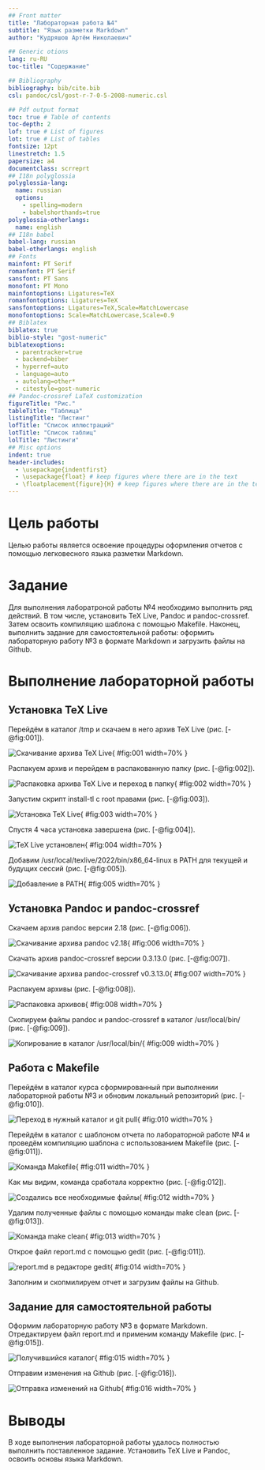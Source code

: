 ```yaml
---
## Front matter
title: "Лабораторная работа №4"
subtitle: "Язык разметки Markdown"
author: "Кудряшов Артём Николаевич"

## Generic otions
lang: ru-RU
toc-title: "Содержание"

## Bibliography
bibliography: bib/cite.bib
csl: pandoc/csl/gost-r-7-0-5-2008-numeric.csl

## Pdf output format
toc: true # Table of contents
toc-depth: 2
lof: true # List of figures
lot: true # List of tables
fontsize: 12pt
linestretch: 1.5
papersize: a4
documentclass: scrreprt
## I18n polyglossia
polyglossia-lang:
  name: russian
  options:
	- spelling=modern
	- babelshorthands=true
polyglossia-otherlangs:
  name: english
## I18n babel
babel-lang: russian
babel-otherlangs: english
## Fonts
mainfont: PT Serif
romanfont: PT Serif
sansfont: PT Sans
monofont: PT Mono
mainfontoptions: Ligatures=TeX
romanfontoptions: Ligatures=TeX
sansfontoptions: Ligatures=TeX,Scale=MatchLowercase
monofontoptions: Scale=MatchLowercase,Scale=0.9
## Biblatex
biblatex: true
biblio-style: "gost-numeric"
biblatexoptions:
  - parentracker=true
  - backend=biber
  - hyperref=auto
  - language=auto
  - autolang=other*
  - citestyle=gost-numeric
## Pandoc-crossref LaTeX customization
figureTitle: "Рис."
tableTitle: "Таблица"
listingTitle: "Листинг"
lofTitle: "Список иллюстраций"
lotTitle: "Список таблиц"
lolTitle: "Листинги"
## Misc options
indent: true
header-includes:
  - \usepackage{indentfirst}
  - \usepackage{float} # keep figures where there are in the text
  - \floatplacement{figure}{H} # keep figures where there are in the text
---
```


# Цель работы

Целью работы является освоение процедуры оформления отчетов с помощью
легковесного языка разметки Markdown.

# Задание

Для выполнения лаборатроной работы №4 необходимо выполнить ряд действий. В том числе, установить TeX Live, Pandoc и pandoc-crossref. Затем освоить компиляцию шаблона с помощью Makefile. Наконец, выполнить задание для самостоятельной работы: оформить лабораторную работу №3 в формате Markdown и загрузить файлы на Github.

# Выполнение лабораторной работы

## Установка TeX Live

Перейдём в каталог /tmp и скачаем в него архив TeX Live (рис. [-@fig:001]).

![Скачивание архива TeX Live](image/1.png){ #fig:001 width=70% }

Распакуем архив и перейдем в распакованную папку (рис. [-@fig:002]).

![Распаковка архива TeX Live и переход в папку](image/2.png){ #fig:002 width=70% }

Запустим скрипт install-tl c root правами (рис. [-@fig:003]).

![Установка TeX Live](image/3.png){ #fig:003 width=70% }

Спустя 4 часа установка завершена (рис. [-@fig:004]).

![TeX Live установлен](image/4.png){ #fig:004 width=70% }

Добавим /usr/local/texlive/2022/bin/x86_64-linux в PATH для текущей и будущих сессий (рис. [-@fig:005]).

![Добавление в PATH](image/5.png){ #fig:005 width=70% }

## Установка Pandoc и pandoc-crossref

Скачаем архив pandoc версии 2.18 (рис. [-@fig:006]).

![Скачивание архива pandoc v2.18](image/6.png){ #fig:006 width=70% }

Скачать архив pandoc-crossref версии 0.3.13.0 (рис. [-@fig:007]).

![Скачивание архива pandoc-crossref v0.3.13.0](image/7.png){ #fig:007 width=70% }

Распакуем архивы (рис. [-@fig:008]).

![Распаковка архивов](image/8.png){ #fig:008 width=70% }

Скопируем файлы pandoc и pandoc-crossref в каталог /usr/local/bin/ (рис. [-@fig:009]).

![Копирование в каталог /usr/local/bin/](image/9.png){ #fig:009 width=70% }

## Работа с Makefile

Перейдём в каталог курса сформированный при выполнении лабораторной работы №3 и обновим локальный репозиторий (рис. [-@fig:010]).

![Переход в нужный каталог и git pull](image/10.png){ #fig:010 width=70% }

Перейдём в каталог с шаблоном отчета по лабораторной работе №4 и проведём компиляцию шаблона с использованием Makefile (рис. [-@fig:011]).

![Команда Makefile](image/11.png){ #fig:011 width=70% }

Как мы видим, команда сработала корректно (рис. [-@fig:012]).

![Создались все необходимые файлы](image/12.png){ #fig:012 width=70% }

Удалим полученные файлы с помощью команды make clean (рис. [-@fig:013]).

![Команда make clean](image/13.png){ #fig:013 width=70% }

Открое файл report.md с помощью gedit (рис. [-@fig:011]).

![report.md в редакторе gedit](image/14.png){ #fig:014 width=70% }

Заполним и скопмилируем отчет и загрузим файлы на Github.

## Задание для самостоятельной работы

Оформим лабораторную работу №3 в формате Markdown. Отредактируем файл report.md и применим команду Makefile (рис. [-@fig:015]).

![Получившийся каталог](image/15.png){ #fig:015 width=70% }

Отправим изменения на Github (рис. [-@fig:016]).

![Отправка изменений на Github](image/16.png){ #fig:016 width=70% }

# Выводы

В ходе выполнения лабораторной работы удалось полностью выполнить поставленное задание. Установить TeX Live и Pandoc, освоить основы языка Markdown. 